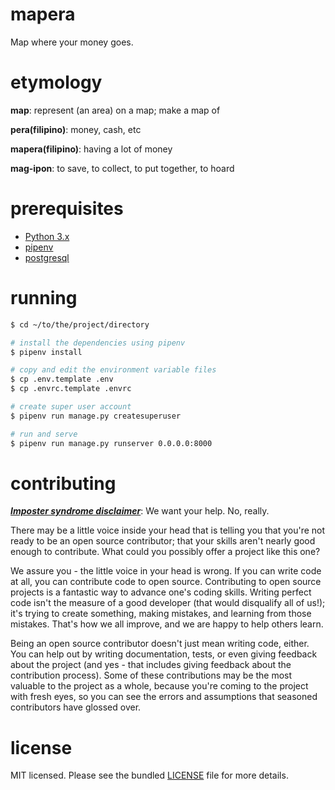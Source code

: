 # mapera

Map where your money goes.

# etymology

**map**:
represent (an area) on a map; make a map of

**pera(filipino)**:
money, cash, etc

**mapera(filipino)**:
having a lot of money

**mag-ipon**:
to save, to collect, to put together, to hoard

# prerequisites

* [Python 3.x](https://www.python.org/download/releases/3.0/)
* [pipenv](https://github.com/pypa/pipenv)
* [postgresql](https://www.postgresql.org/)

# running

```bash
$ cd ~/to/the/project/directory

# install the dependencies using pipenv
$ pipenv install

# copy and edit the environment variable files
$ cp .env.template .env
$ cp .envrc.template .envrc

# create super user account
$ pipenv run manage.py createsuperuser

# run and serve
$ pipenv run manage.py runserver 0.0.0.0:8000
```

# contributing

***[Imposter syndrome disclaimer](https://github.com/adriennefriend/imposter-syndrome-disclaimer)***: We want your help. No, really.

There may be a little voice inside your head that is telling you that you're not ready to be an open source contributor; that your skills aren't nearly good enough to contribute. What could you possibly offer a project like this one?

We assure you - the little voice in your head is wrong. If you can write code at all, you can contribute code to open source. Contributing to open source projects is a fantastic way to advance one's coding skills. Writing perfect code isn't the measure of a good developer (that would disqualify all of us!); it's trying to create something, making mistakes, and learning from those mistakes. That's how we all improve, and we are happy to help others learn.

Being an open source contributor doesn't just mean writing code, either. You can help out by writing documentation, tests, or even giving feedback about the project (and yes - that includes giving feedback about the contribution process). Some of these contributions may be the most valuable to the project as a whole, because you're coming to the project with fresh eyes, so you can see the errors and assumptions that seasoned contributors have glossed over.

# license

MIT licensed. Please see the bundled [LICENSE](./LICENSE) file for more details.
